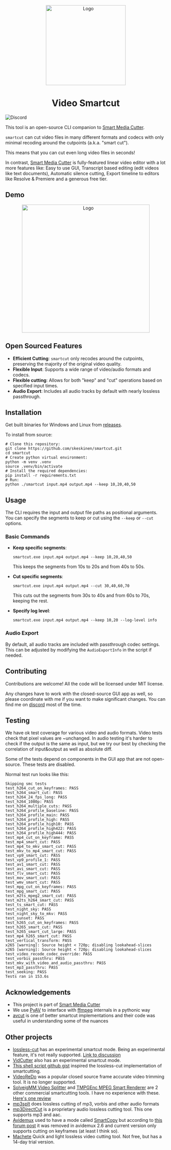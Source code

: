 <p align="center">
  <img src="images/logo_small.png" alt="Logo" width="250">
</p>

<h1 align="center">Video Smartcut</h1>

![Discord](https://img.shields.io/discord/1257684604941504623?logo=discord&logoColor=blue&label=Join%20Discord)

This tool is an open-source CLI companion to [Smart Media Cutter](https://smartmediacutter.com).

`smartcut` can cut video files in many different formats and codecs with only minimal recoding around the cutpoints (a.k.a. "smart cut").

This means that you can cut even long video files in seconds!

In contrast, [Smart Media Cutter](https://smartmediacutter.com) is fully-featured linear video editor with a lot more features like: Easy to use GUI, Transcript based editing (edit videos like text documents), Automatic silence cutting, Export timeline to editors like Resolve & Premiere and a generous free tier.

## Demo
<p align="center">
  <a href=https://youtu.be/_OBDNVxydB4><img src="images/yt_thumbnail.png" alt="Logo" width="400"></a>
</p>

## Open Sourced Features

- **Efficient Cutting**: `smartcut` only recodes around the cutpoints, preserving the majority of the original video quality.
- **Flexible Input**: Supports a wide range of video/audio formats and codecs.
- **Flexible cutting**: Allows for both "keep" and "cut" operations based on specified input times.
- **Audio Export**: Includes all audio tracks by default with nearly lossless passthrough.

## Installation

Get built binaries for Windows and Linux from [releases](https://github.com/skeskinen/smartcut/releases).

To install from source:
```
# Clone this repository:
git clone https://github.com/skeskinen/smartcut.git
cd smartcut
# Create python virtual environment:
python -m venv .venv
source .venv/bin/activate
# Install the required dependencies:
pip install -r requirements.txt
# Run:
python ./smartcut input.mp4 output.mp4 --keep 10,20,40,50
```

## Usage

The CLI requires the input and output file paths as positional arguments. You can specify the segments to keep or cut using the `--keep` or `--cut` options.

### Basic Commands

- **Keep specific segments**:

  `smartcut.exe input.mp4 output.mp4 --keep 10,20,40,50`

  This keeps the segments from 10s to 20s and from 40s to 50s.

- **Cut specific segments**:

  `smartcut.exe input.mp4 output.mp4 --cut 30,40,60,70`

  This cuts out the segments from 30s to 40s and from 60s to 70s, keeping the rest.

- **Specify log level**:

  `smartcut.exe input.mp4 output.mp4 --keep 10,20 --log-level info`

### Audio Export

By default, all audio tracks are included with passthrough codec settings. This can be adjusted by modifying the `AudioExportInfo` in the script if needed.

## Contributing

Contributions are welcome! All the code will be licensed under MIT license.

Any changes have to work with the closed-source GUI app as well, so please coordinate with me if you want to make significant changes. You can find me on [discord](https://discord.gg/uYGkyfzU4c) most of the time.

## Testing

We have ok test coverage for various video and audio formats. Video tests check that pixel values are ~unchanged. In audio testing it's harder to check if the output is the same as input, but we try our best by checking the correlation of input&output as well as absolute diff.

Some of the tests depend on components in the GUI app that are not open-source. These tests are disabled.

Normal test run looks like this:
```
Skipping smc tests
test_h264_cut_on_keyframes: PASS
test_h264_smart_cut: PASS
test_h264_24_fps_long: PASS
test_h264_1080p: PASS
test_h264_multiple_cuts: PASS
test_h264_profile_baseline: PASS
test_h264_profile_main: PASS
test_h264_profile_high: PASS
test_h264_profile_high10: PASS
test_h264_profile_high422: PASS
test_h264_profile_high444: PASS
test_mp4_cut_on_keyframe: PASS
test_mp4_smart_cut: PASS
test_mp4_to_mkv_smart_cut: PASS
test_mkv_to_mp4_smart_cut: PASS
test_vp9_smart_cut: PASS
test_vp9_profile_1: PASS
test_av1_smart_cut: PASS
test_avi_smart_cut: PASS
test_flv_smart_cut: PASS
test_mov_smart_cut: PASS
test_wmv_smart_cut: PASS
test_mpg_cut_on_keyframes: PASS
test_mpg_smart_cut: PASS
test_m2ts_mpeg2_smart_cut: PASS
test_m2ts_h264_smart_cut: PASS
test_ts_smart_cut: PASS
test_night_sky: PASS
test_night_sky_to_mkv: PASS
test_sunset: PASS
test_h265_cut_on_keyframes: PASS
test_h265_smart_cut: PASS
test_h265_smart_cut_large: PASS
test_mp4_h265_smart_cut: PASS
test_vertical_transform: PASS
x265 [warning]: Source height < 720p; disabling lookahead-slices
x265 [warning]: Source height < 720p; disabling lookahead-slices
test_video_recode_codec_override: PASS
test_vorbis_passthru: PASS
test_mkv_with_video_and_audio_passthru: PASS
test_mp3_passthru: PASS
test_seeking: PASS
Tests ran in 153.6s
```

## Acknowledgements

* This project is part of [Smart Media Cutter](https://smartmediacutter.com)
* We use [PyAV](https://github.com/PyAV-Org/PyAV) to interface with [ffmpeg](https://www.ffmpeg.org/) internals in a pythonic way
* [avcut](https://github.com/anyc/avcut) is one of better smartcut implementations and their code was useful in understanding some of the nuances


## Other projects

* [lossless-cut](https://github.com/mifi/lossless-cut) has an experimental smartcut mode. Being an experimental feature, it's not really supported. [Link to discussion](https://github.com/mifi/lossless-cut/issues/126)
* [VidCutter](https://github.com/ozmartian/vidcutter) also has an experimental smartcut mode.
* [This shell script github gist](https://gist.github.com/fernandoherreradelasheras/5eca67f4200f1a7cc8281747da08496e) inspired the lossless-cut implementation of smartcutting.
* [VideoReDo](https://www.videohelp.com/software/VideoReDo) was a popular closed source frame accurate video trimming tool. It is no longer supported.
* [SolveigMM Video Splitter](https://www.solveigmm.com/en/products/video-splitter/) and [TMPGEnc MPEG Smart Renderer](https://tmpgenc.pegasys-inc.com/en/product/tmsr6.html) are 2 other commercial smartcutting tools. I have no experience with these. [Here's one review](https://github.com/mifi/lossless-cut/issues/126#issuecomment-2035823788)
* [mp3splt](https://mp3splt.sourceforge.net/mp3splt_page/home.php) does lossless cutting of mp3, vorbis and other audio formats
* [mp3DirectCut](https://mpesch3.de/) is a proprietary audio lossless cutting tool. This one supports mp3 and aac.
* [Avidemux](https://avidemux.sourceforge.net/) used to have a mode called [SmartCopy](https://www.avidemux.org/admWiki/doku.php?id=using:cutting#intra_frames_and_smartcopy) but according to [this forum post](https://avidemux.org/smif/index.php?topic=16372.0) it was removed in avidemux 2.6 and current version only supports cutting on keyframes (at least I think so).
* [Machete](https://www.machetesoft.com/) Quick and light lossless video cutting tool. Not free, but has a 14-day trial version.